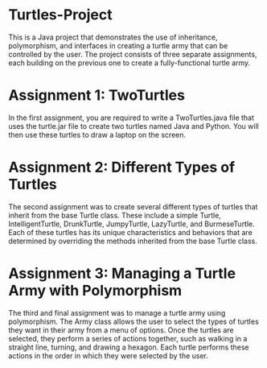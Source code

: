 # Turtles-Project
This is a Java project that demonstrates the use of inheritance, polymorphism, and interfaces in creating a turtle army that can be controlled by the user. The project consists of three separate assignments, each building on the previous one to create a fully-functional turtle army.

# Assignment 1: TwoTurtles
In the first assignment, you are required to write a TwoTurtles.java file that uses the turtle.jar file to create two turtles named Java and Python. You will then use these turtles to draw a laptop on the screen.

# Assignment 2: Different Types of Turtles
The second assignment was to create several different types of turtles that inherit from the base Turtle class. These include a simple Turtle, IntelligentTurtle, DrunkTurtle, JumpyTurtle, LazyTurtle, and BurmeseTurtle. Each of these turtles has its unique characteristics and behaviors that are determined by overriding the methods inherited from the base Turtle class.

# Assignment 3: Managing a Turtle Army with Polymorphism
The third and final assignment was to manage a turtle army using polymorphism. The Army class allows the user to select the types of turtles they want in their army from a menu of options. Once the turtles are selected, they perform a series of actions together, such as walking in a straight line, turning, and drawing a hexagon. Each turtle performs these actions in the order in which they were selected by the user.
